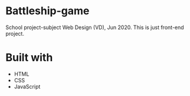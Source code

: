 # Battleship-game

School project-subject Web Design (VD),  Jun 2020.
This is just front-end project.

# Built with
  * HTML
  * CSS
  * JavaScript

